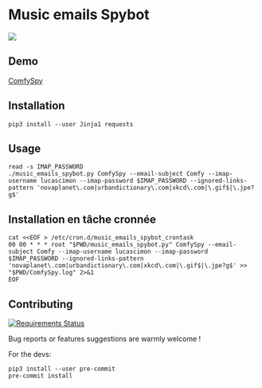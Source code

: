 # Music emails Spybot

![](https://chezsoi.org/lucas/ComfySpy.jpg)


## Demo

[ComfySpy](https://chezsoi.org/lucas/ComfySpy.html)


## Installation

    pip3 install --user Jinja1 requests


## Usage

    read -s IMAP_PASSWORD
    ./music_emails_spybot.py ComfySpy --email-subject Comfy --imap-username lucascimon --imap-password $IMAP_PASSWORD --ignored-links-pattern 'novaplanet\.com|urbandictionary\.com|xkcd\.com|\.gif$|\.jpe?g$'


## Installation en tâche cronnée

    cat <<EOF > /etc/cron.d/music_emails_spybot_crontask
    00 00 * * * root "$PWD/music_emails_spybot.py" ComfySpy --email-subject Comfy --imap-username lucascimon --imap-password $IMAP_PASSWORD --ignored-links-pattern 'novaplanet\.com|urbandictionary\.com|xkcd\.com|\.gif$|\.jpe?g$' >> "$PWD/ComfySpy.log" 2>&1
    EOF


## Contributing

[![Requirements Status](https://requires.io/github/Lucas-C/music-emails-spybot/requirements.svg?branch=master)](https://requires.io/github/Lucas-C/music-emails-spybot/requirements/?branch=master)

Bug reports or features suggestions are warmly welcome !

For the devs:

    pip3 install --user pre-commit
    pre-commit install

